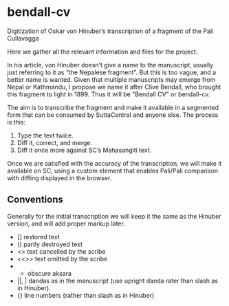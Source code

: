 # bendall-cv
Digitization of Oskar von Hinuber’s transcription of a fragment of the Pali Cullavagga

Here we gather all the relevant information and files for the project.

In his article, von Hinuber doesn’t give a name to the manuscript, usually just referring to it as “the Nepalese fragment”. But this is too vague, and a better name is wanted. Given that multiple manuscripts may emerge from Nepal or Kathmandu, I propose we name it after Clive Bendall, who brought this fragment to light in 1899. Thus it will be "Bendall CV" or bendall-cv.

The aim is to transcribe the fragment and make it available in a segmented form that can be consumed by SuttaCentral and anyone else. The process is this:

1. Type the text twice.
2. Diff it, correct, and merge.
3. Diff it once more against SC’s Mahasangiti text.

Once we are satisfied with the accuracy of the transcription, we will make it available on SC, using a custom element that enables Pali/Pali comparison with diffing displayed in the browser.

## Conventions

Generally for the initial transcription we will keep it the same as the Hinuber version, and will add proper markup later.

- [] restored text
- () partly destroyed text
- <> text cancelled by the scribe
- <<>> text omitted by the scribe
- + obscure akṣara
- ||, | dandas as in the manuscript (use upright danda rater than slash as in Hinuber).
- {} line numbers {rather than slash as in Hinuber}
